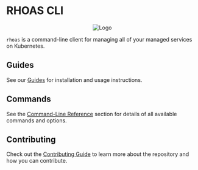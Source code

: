 # RHOAS CLI
<p align="center">
  <img alt="Logo" src="https://user-images.githubusercontent.com/11743717/127519981-97c76ae4-f17b-4ac8-8b4d-365bfa4a6374.png">
</p>

`rhoas` is a command-line client for managing all of your managed services on Kubernetes.

## Guides

See our [Guides](https://github.com/redhat-developer/app-services-guides/tree/main/rhoas-cli) for installation and usage instructions.

## Commands

See the [Command-Line Reference](./docs/commands/rhoas.adoc) section for details of all available commands and options.

## Contributing

Check out the [Contributing Guide](./CONTRIBUTING.md) to learn more about the repository and how you can contribute.
